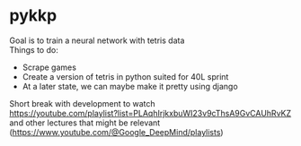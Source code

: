# pykkp
Goal is to train a neural network with tetris data \
Things to do: 
- Scrape games 
- Create a version of tetris in python suited for 40L sprint
- At a later state, we can maybe make it pretty using django

Short break with development to watch \
https://youtube.com/playlist?list=PLAqhIrjkxbuWI23v9cThsA9GvCAUhRvKZ \
and other lectures that might be relevant (https://www.youtube.com/@Google_DeepMind/playlists) 

